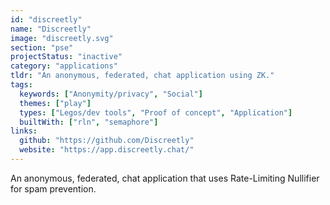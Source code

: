 ```yaml
---
id: "discreetly"
name: "Discreetly"
image: "discreetly.svg"
section: "pse"
projectStatus: "inactive"
category: "applications"
tldr: "An anonymous, federated, chat application using ZK."
tags:
  keywords: ["Anonymity/privacy", "Social"]
  themes: ["play"]
  types: ["Legos/dev tools", "Proof of concept", "Application"]
  builtWith: ["rln", "semaphore"]
links:
  github: "https://github.com/Discreetly"
  website: "https://app.discreetly.chat/"
---
```


An anonymous, federated, chat application that uses Rate-Limiting Nullifier for spam prevention.
